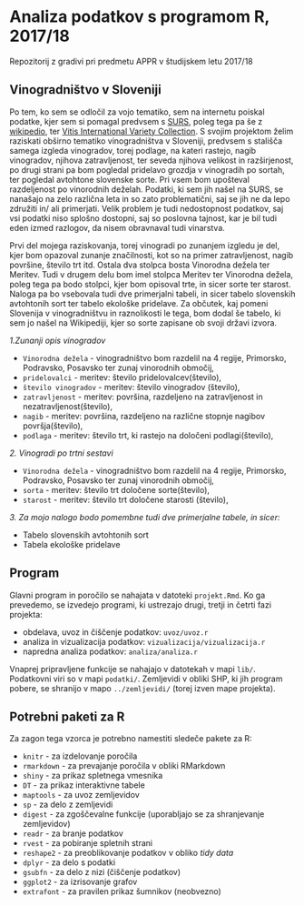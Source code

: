 # Analiza podatkov s programom R, 2017/18

Repozitorij z gradivi pri predmetu APPR v študijskem letu 2017/18

## Vinogradništvo v Sloveniji

Po tem, ko sem se odločil za vojo tematiko, sem na internetu poiskal podatke, kjer sem si pomagal predvsem s [SURS](http://pxweb.stat.si/pxweb/Database/Okolje/15_kmetijstvo_ribistvo/04_rastlinska_pridelava/06_15283_popis_vinogradov/06_15283_popis_vinogradov.asp), poleg tega pa še z [wikipedio](https://en.wikipedia.org/wiki/List_of_grape_varieties), ter [Vitis International Variety Collection](http://www.vivc.de).
S svojim projektom želim raziskati obširno tematiko vinogradništva v Sloveniji, predvsem s stališča samega izgleda vinogradov, torej podlage, na kateri rastejo, nagib vinogradov, njihova zatravljenost, ter seveda njihova velikost in razširjenost, po drugi strani pa bom pogledal pridelavo grozdja v vinogradih po sortah, ter pogledal avtohtone slovenske sorte.
Pri vsem bom upošteval razdeljenost po vinorodnih deželah.
Podatki, ki sem jih našel na SURS, se nanašajo na zelo različna leta in so zato problematični, saj se jih ne da lepo združiti in/ ali primerjati. Velik problem je tudi nedostopnost podatkov, saj vsi podatki niso splošno dostopni, saj so poslovna tajnost, kar je bil tudi eden izmed razlogov, da nisem obravnaval tudi vinarstva. 

Prvi del mojega raziskovanja, torej vinogradi po zunanjem izgledu je del, kjer bom opazoval zunanje značilnosti, kot so na primer zatravljenost, nagib površine, število trt itd. Ostala dva stolpca bosta Vinorodna dežela ter Meritev.
Tudi v drugem delu bom imel stolpca Meritev ter Vinorodna dežela, poleg tega pa bodo stolpci, kjer bom opisoval trte, in sicer sorte ter starost.
Naloga pa bo vsebovala tudi dve primerjalni tabeli, in sicer tabelo slovenskih avtohtonih sort ter tabelo ekološke pridelave.
Za občutek, kaj pomeni Slovenija v vinogradništvu in raznolikosti le tega, bom dodal še tabelo, ki sem jo našel na Wikipediji, kjer so sorte zapisane ob svoji državi izvora. 

*1.Zunanji opis vinogradov*
  - `Vinorodna dežela` - vinogradništvo bom razdelil na 4 regije, Primorsko, Podravsko, Posavsko ter zunaj vinorodnih območij,
  - `pridelovalci` - meritev: število pridelovalcev(število),
  - `število vinogradov` - meritev: število vinogradov (število),
  - `zatravljenost` - meritev: površina, razdeljeno na zatravljenost in nezatravljenost(število),
  - `nagib` - meritev: površina, razdeljeno na različne stopnje nagibov površja(število),
  - `podlaga` - meritev: število trt, ki rastejo na določeni podlagi(število),
 
  
*2. Vinogradi po trtni sestavi*
  - `Vinorodna dežela` - vinogradništvo bom razdelil na 4 regije, Primorsko, Podravsko, Posavsko ter zunaj vinorodnih območij,
  - `sorta` - meritev: število trt določene sorte(število),
  - `starost` - meritev: število trt določene starosti (število),

*3. Za mojo nalogo bodo pomembne tudi dve primerjalne tabele, in sicer:*
  - Tabelo slovenskih avtohtonih sort
  - Tabela ekološke pridelave 

## Program

Glavni program in poročilo se nahajata v datoteki `projekt.Rmd`. Ko ga prevedemo,
se izvedejo programi, ki ustrezajo drugi, tretji in četrti fazi projekta:

* obdelava, uvoz in čiščenje podatkov: `uvoz/uvoz.r`
* analiza in vizualizacija podatkov: `vizualizacija/vizualizacija.r`
* napredna analiza podatkov: `analiza/analiza.r`

Vnaprej pripravljene funkcije se nahajajo v datotekah v mapi `lib/`. Podatkovni
viri so v mapi `podatki/`. Zemljevidi v obliki SHP, ki jih program pobere, se
shranijo v mapo `../zemljevidi/` (torej izven mape projekta).

## Potrebni paketi za R

Za zagon tega vzorca je potrebno namestiti sledeče pakete za R:

* `knitr` - za izdelovanje poročila
* `rmarkdown` - za prevajanje poročila v obliki RMarkdown
* `shiny` - za prikaz spletnega vmesnika
* `DT` - za prikaz interaktivne tabele
* `maptools` - za uvoz zemljevidov
* `sp` - za delo z zemljevidi
* `digest` - za zgoščevalne funkcije (uporabljajo se za shranjevanje zemljevidov)
* `readr` - za branje podatkov
* `rvest` - za pobiranje spletnih strani
* `reshape2` - za preoblikovanje podatkov v obliko *tidy data*
* `dplyr` - za delo s podatki
* `gsubfn` - za delo z nizi (čiščenje podatkov)
* `ggplot2` - za izrisovanje grafov
* `extrafont` - za pravilen prikaz šumnikov (neobvezno)

